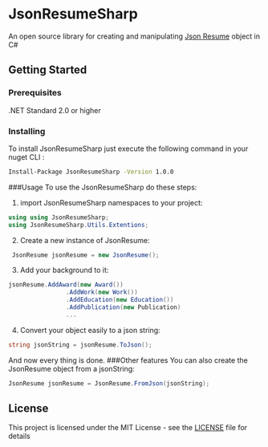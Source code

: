 # JsonResumeSharp

An open source library for creating and manipulating [Json Resume](http://jsonresume.org/scheme "Json Resume") object in C#

## Getting Started



### Prerequisites

.NET Standard 2.0 or higher

### Installing

To install JsonResumeSharp just execute the following command in your nuget CLI :

```bash
Install-Package JsonResumeSharp -Version 1.0.0
```
###Usage
To use the JsonResumeSharp do these steps: 
1. import JsonResumeSharp namespaces to your project:
```C#
using using JsonResumeSharp;
using JsonResumeSharp.Utils.Extentions;
```
2. Create a new instance of JsonResume:
```C#
 JsonResume jsonResume = new JsonResume();
```
3. Add your background to it:
```C#
jsonResume.AddAward(new Award())
                .AddWork(new Work())
                .AddEducation(new Education())
                .AddPublication(new Publication)
                ...
```
4. Convert your object easily to a json string:
```C#
string jsonString = jsonResume.ToJson();
```
And now every thing is done.
###Other features
You can also create the JsonResume object from a jsonString:
```C#
JsonResume jsonResume = JsonResume.FromJson(jsonString);
```

## License

This project is licensed under the MIT License - see the [LICENSE](LICENSE) file for details

